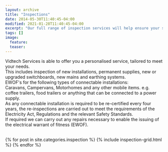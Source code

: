 ```yaml
---
layout: archive
title: "Inspections"
date: 2014-05-30T11:40:45-04:00
modified: 2021-01-28T11:40:45-04:00
excerpt: "Our full range of inspection services will help ensure your safety and compliance."
tags: []
image:
  feature:
  teaser:
---
```

Vidtech Services is able to offer you a personalised service, tailored to meet your needs.
<BR>
This includes inspection of new installations, permanent supplies, new or upgraded switchboards, new mains and earthing systems.  
EWOF's for the following types of connectable installations:  
Caravans, Campervans, Motorhomes and any other mobile items. e.g. coffee trailers, food trailers or anything that can be connected to a power supply.  
As any connectable installation is required to be re-certified every four years, the re-inspections are carried out to meet the requirements of the Electricity Act, Regulations and the relevant Safety Standards.
<BR>
 If required we can carry out any repairs necessary to enable the issuing of the electrical warrant of fitness (EWOF).
<BR>
<BR>
<div class="tiles">
{% for post in site.categories.inspection %}
  {% include inspection-grid.html %}
{% endfor %}
</div><!-- /.tiles -->
